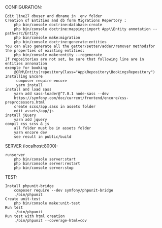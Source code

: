 CONFIGURATION:

    Edit line27 dbuser and dbname in .env folder
    Creation of Entities and db form Migrations Repertory :
        php bin/console doctrine:database:create 
        php bin/console doctrine:mapping:import App\\Entity annotation --path=src/Entity
        php bin/console make:migration
        php bin/console doctrine:generate:entities
    You can also generate all the getter/setter/adder/remover methodsfor the properties of existing entities: 
        php bin/console make:entity --regenerate
    If repositories are not set, be sure that following line are in entities annonation
    exemple for booking
        @ORM\Entity(repositoryClass="App\Repository\BookingsRepository")
    Installing Encore
         composer require encore
         yarn install
    install and load sass
        yarn add sass-loader@^7.0.1 node-sass --dev
        https://symfony.com/doc/current/frontend/encore/css-preprocessors.html
        create scss/app.sass in assets folder
        edit assets/app/js
    install jQuery
        yarn add jquery
    compil css scss & js
        all folder must be in assets folder
        yarn encore dev
        see result in public/build

SERVER (localhost:8000):

    runserver
        php bin/console server:start
        php bin/console server:restart
        php bin/console server:stop

TEST:

    Install phpunit-bridge
        composer require --dev symfony/phpunit-bridge
        ./bin/phpunit
    Create unit-test
        php bin/console make:unit-test
    Run test
        ./bin/phpunit
    Run test with html creation 
        ./bin/phpunit --coverage-html=cov
